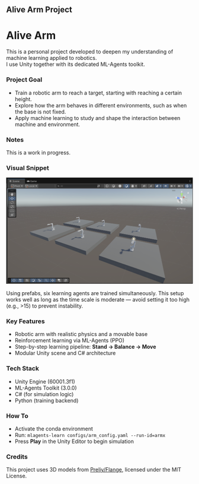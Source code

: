 ## Alive Arm Project

# Alive Arm  

This is a personal project developed to deepen my understanding of machine learning applied to robotics.  
I use Unity together with its dedicated ML-Agents toolkit.  

### Project Goal  
- Train a robotic arm to reach a target, starting with reaching a certain height.  
- Explore how the arm behaves in different environments, such as when the base is not fixed.  
- Apply machine learning to study and shape the interaction between machine and environment.  

### Notes  
This is a work in progress.

### Visual Snippet
![Alive Arm Training](images/image_1.png) 

Using prefabs, six learning agents are trained simultaneously. This setup works well as long as the time scale is moderate — avoid setting it too high (e.g., >15) to prevent instability.

### Key Features
- Robotic arm with realistic physics and a movable base
- Reinforcement learning via ML-Agents (PPO)
- Step-by-step learning pipeline: **Stand → Balance → Move**
- Modular Unity scene and C# architecture

### Tech Stack
- Unity Engine (60001.3f1)
- ML-Agents Toolkit (3.0.0)
- C# (for simulation logic)
- Python (training backend)

### How To
- Activate the conda environment
- Run: `mlagents-learn configs/arm_config.yaml --run-id=armx`
- Press **Play** in the Unity Editor to begin simulation

### Credits

This project uses 3D models from [Preliy/Flange](https://github.com/Preliy/Flange), licensed under the MIT License.
